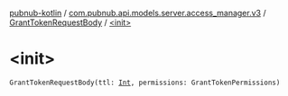 [pubnub-kotlin](../../index.md) / [com.pubnub.api.models.server.access_manager.v3](../index.md) / [GrantTokenRequestBody](index.md) / [&lt;init&gt;](./-init-.md)

# &lt;init&gt;

`GrantTokenRequestBody(ttl: `[`Int`](https://kotlinlang.org/api/latest/jvm/stdlib/kotlin/-int/index.html)`, permissions: GrantTokenPermissions)`